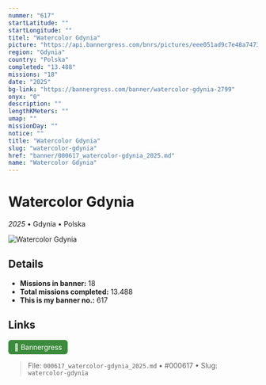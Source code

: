 ```yaml
---
nummer: "617"
startLatitude: ""
startLongitude: ""
titel: "Watercolor Gdynia"
picture: "https://api.bannergress.com/bnrs/pictures/eee051ad9c7e48a747300f104a5ef880"
region: "Gdynia"
country: "Polska"
completed: "13.488"
missions: "18"
date: "2025"
bg-link: "https://bannergress.com/banner/watercolor-gdynia-2799"
onyx: "0"
description: ""
lengthKMeters: ""
umap: ""
missionDay: ""
notice: ""
title: "Watercolor Gdynia"
slug: "watercolor-gdynia"
href: "banner/000617_watercolor-gdynia_2025.md"
name: "Watercolor Gdynia"
---
```

# Watercolor Gdynia

*2025* • Gdynia • Polska

![Watercolor Gdynia](https://api.bannergress.com/bnrs/pictures/eee051ad9c7e48a747300f104a5ef880)



## Details

- **Missions in banner:** 18
- **Total missions completed:** 13.488
- **This is my banner no.:** 617





## Links
<a href="https://bannergress.com/banner/watercolor-gdynia-2799" target="_blank" style="display:inline-block;margin-right:8px;padding:6px 12px;background:#3c8b3c;color:#fff;text-decoration:none;border-radius:6px;">🔗 Bannergress</a>



> File: `000617_watercolor-gdynia_2025.md` • #000617 • Slug: `watercolor-gdynia`
